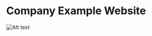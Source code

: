 # Company Example Website

![Alt text](https://github.com/ZumbaMaster313/Rapter/blob/master/images/rap.JPG "Rapter")
